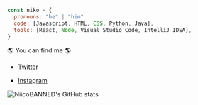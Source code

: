 ```javascript
const niko = {
  pronouns: "he" | "him"
  code: [Javascript, HTML, CSS, Python, Java],
  tools: [React, Node, Visual Studio Code, IntelliJ IDEA],
}
```

🌎 You can find me 🌎

- [Twitter](https://twitter.com/Nikkohh_)

- [Instagram](https://www.instagram.com/)

![NiicoBANNED's GitHub stats](https://github-readme-stats.vercel.app/api?username=NiicoBANNED)

